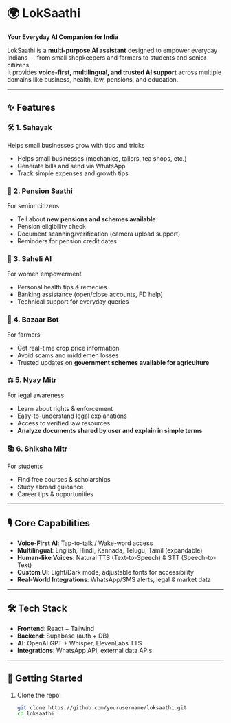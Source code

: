 # 🌍 LokSaathi  
**Your Everyday AI Companion for India**  

LokSaathi is a **multi-purpose AI assistant** designed to empower everyday Indians — from small shopkeepers and farmers to students and senior citizens.  
It provides **voice-first, multilingual, and trusted AI support** across multiple domains like business, health, law, pensions, and education.  

---

## ✨ Features  

### 🛠️ 1. Sahayak  
Helps small businesses grow with tips and tricks  
- Helps small businesses (mechanics, tailors, tea shops, etc.)  
- Generate bills and send via WhatsApp  
- Track simple expenses and growth tips  

### 👴 2. Pension Saathi  
For senior citizens  
- Tell about **new pensions and schemes available**  
- Pension eligibility check  
- Document scanning/verification (camera upload support)  
- Reminders for pension credit dates  

### 👩 3. Saheli AI  
For women empowerment  
- Personal health tips & remedies  
- Banking assistance (open/close accounts, FD help)  
- Technical support for everyday queries  

### 🌾 4. Bazaar Bot  
For farmers  
- Get real-time crop price information  
- Avoid scams and middlemen losses  
- Trusted updates on **government schemes available for agriculture**  

### ⚖️ 5. Nyay Mitr  
For legal awareness  
- Learn about rights & enforcement  
- Easy-to-understand legal explanations  
- Access to verified law resources  
- **Analyze documents shared by user and explain in simple terms**  

### 📚 6. Shiksha Mitr  
For students  
- Find free courses & scholarships  
- Study abroad guidance  
- Career tips & opportunities  

---

## 🎙️ Core Capabilities  
- **Voice-First AI**: Tap-to-talk / Wake-word access  
- **Multilingual**: English, Hindi, Kannada, Telugu, Tamil (expandable)  
- **Human-like Voices**: Natural TTS (Text-to-Speech) & STT (Speech-to-Text)  
- **Custom UI**: Light/Dark mode, adjustable fonts for accessibility  
- **Real-World Integrations**: WhatsApp/SMS alerts, legal & market data  

---

## 🛠️ Tech Stack  
- **Frontend**: React + Tailwind  
- **Backend**: Supabase (auth + DB)  
- **AI**: OpenAI GPT + Whisper, ElevenLabs TTS  
- **Integrations**: WhatsApp API, external data APIs  

---

## 🚀 Getting Started  

1. Clone the repo:  
   ```bash
   git clone https://github.com/yourusername/loksaathi.git
   cd loksaathi
